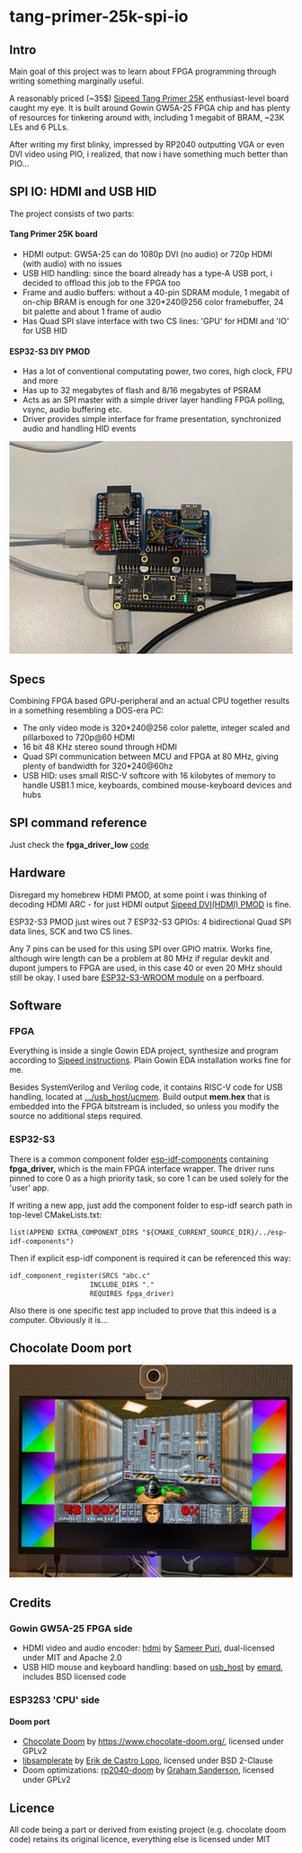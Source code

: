 # tang-primer-25k-spi-io

## Intro
Main goal of this project was to learn about FPGA programming through writing something marginally useful.

A reasonably priced (~35$) [Sipeed Tang Primer 25K](https://wiki.sipeed.com/tang25k) enthusiast-level board caught my eye. 
It is built around Gowin GW5A-25 FPGA chip and has plenty of resources for tinkering around with, including 1 megabit of BRAM, ~23K LEs and 6 PLLs.

After writing my first blinky, impressed by RP2040 outputting VGA or even DVI video using PIO, i realized, that now i have something much better than PIO...

## SPI IO: HDMI and USB HID
The project consists of two parts:

#### Tang Primer 25K board
* HDMI output: GW5A-25 can do 1080p DVI (no audio) or 720p HDMI (with audio) with no issues
* USB HID handling: since the board already has a type-A USB port, i decided to offload this job to the FPGA too
* Frame and audio buffers: without a 40-pin SDRAM module, 1 megabit of on-chip BRAM is enough for one 320*240@256 color framebuffer, 24 bit palette and about 1 frame of audio
* Has Quad SPI slave interface with two CS lines: 'GPU' for HDMI and 'IO' for USB HID

#### ESP32-S3 DIY PMOD
* Has a lot of conventional computating power, two cores, high clock, FPU and more
* Has up to 32 megabytes of flash and 8/16 megabytes of PSRAM
* Acts as an SPI master with a simple driver layer handling FPGA polling, vsync, audio buffering etc.
* Driver provides simple interface for frame presentation, synchronized audio and handling HID events

![plot](./doc/setup.jpg)

## Specs
Combining FPGA based GPU-peripheral and an actual CPU together results in a something resembling a DOS-era PC:
* The only video mode is 320*240@256 color palette, integer scaled and pillarboxed to 720p@60 HDMI
* 16 bit 48 KHz stereo sound through HDMI
* Quad SPI communication between MCU and FPGA at 80 MHz, giving plenty of bandwidth for 320*240@60hz
* USB HID: uses small RISC-V softcore with 16 kilobytes of memory to handle USB1.1 mice, keyboards, combined mouse-keyboard devices and hubs

## SPI command reference
Just check the **fpga_driver_low** [code](./src/esp32s3/esp-idf-components/fpga_driver_low)

## Hardware
Disregard my homebrew HDMI PMOD, at some point i was thinking of decoding HDMI ARC - for just HDMI output [Sipeed DVI(HDMI) PMOD](https://wiki.sipeed.com/hardware/en/tang/tang-PMOD/FPGA_PMOD.html#PMOD_DVI) is fine.

ESP32-S3 PMOD just wires out 7 ESP32-S3 GPIOs: 4 bidirectional Quad SPI data lines, SCK and two CS lines. 

Any 7 pins can be used for this using SPI over GPIO matrix.
Works fine, although wire length can be a problem at 80 MHz if regular devkit and dupont jumpers to FPGA are used, in this case 40 or even 20 MHz should still be okay. 
I used bare [ESP32-S3-WROOM module](./doc/pmod_esp32s3_front.jpg) on a perfboard.

## Software

### FPGA
Everything is inside a single Gowin EDA project, synthesize and program according to [Sipeed instructions](https://wiki.sipeed.com/hardware/en/tang/tang-primer-25k/primer-25k.html#Related-Questions). Plain Gowin EDA installation works fine for me.

Besides SystemVerilog and Verilog code, it contains RISC-V code for USB handling, located at [.../usb_host/ucmem](./src/fpga/spi_io_bridge/src/usb_host/ucmem). 
Build output **mem.hex** that is embedded into the FPGA bitstream is included, so unless you modify the source no additional steps required.

### ESP32-S3
There is a common component folder [esp-idf-components](./src/esp32s3/esp-idf-components) containing **fpga_driver,** which is the main FPGA interface wrapper. 
The driver runs pinned to core 0 as a high priority task, so core 1 can be used solely for the 'user' app.

If writing a new app, just add the component folder to esp-idf search path in top-level CMakeLists.txt:
```
list(APPEND EXTRA_COMPONENT_DIRS "${CMAKE_CURRENT_SOURCE_DIR}/../esp-idf-components")
```
Then if explicit esp-idf component is required it can be referenced this way:
```
idf_component_register(SRCS "abc.c" 
                    INCLUDE_DIRS "."
                    REQUIRES fpga_driver)
```


Also there is one specific test app included to prove that this indeed is a computer. Obviously it is...

## Chocolate Doom port

![plot](./doc/doom1.jpg)

## Credits
### Gowin GW5A-25 FPGA side
* HDMI video and audio encoder: [hdmi](https://github.com/hdl-util/hdmi/) by [Sameer Puri](https://github.com/sameer), dual-licensed under MIT and Apache 2.0
* USB HID mouse and keyboard handling: based on [usb_host](https://github.com/emard/usb_host) by [emard](https://github.com/emard), includes BSD licensed code

### ESP32S3 'CPU' side
#### Doom port
* [Chocolate Doom](https://github.com/chocolate-doom/chocolate-doom) by https://www.chocolate-doom.org/, licensed under GPLv2
* [libsamplerate](https://github.com/libsndfile/libsamplerate) by [Erik de Castro Lopo](mailto:erikd@mega-nerd.com), licensed under BSD 2-Clause
* Doom optimizations: [rp2040-doom](https://github.com/kilograham/rp2040-doom) by [Graham Sanderson](https://github.com/kilograham), licensed under GPLv2

## Licence
All code being a part or derived from existing project (e.g. chocolate doom code) retains its original licence,
everything else is licensed under MIT
